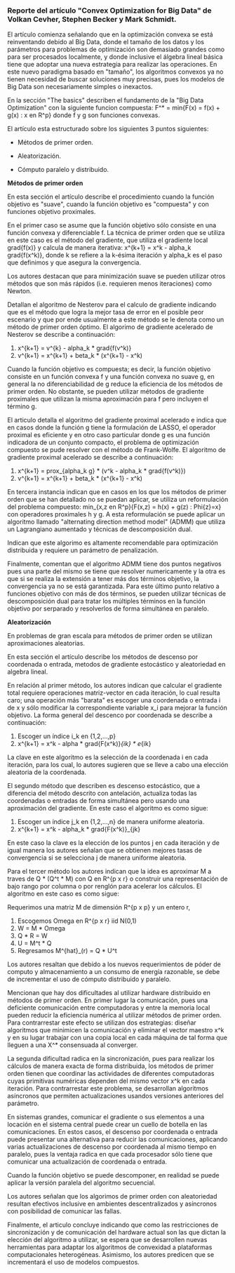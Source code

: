 ### Reporte del artículo "Convex Optimization for Big Data" de Volkan Cevher, Stephen Becker y Mark Schmidt.

El artículo comienza señalando que en la optimización convexa se está reinventando debido al Big Data, donde el tamaño de los datos y los parámetros para problemas de optimización son demasiado grandes como para ser procesados localmente, y donde inclusive el álgebra lineal básica tiene que adoptar una nueva estrategia para realizar las operaciones. En este nuevo paradigma basado en "tamaño", los algoritmos convexos ya no tienen necesidad de buscar soluciones muy precisas, pues los modelos de Big Data son necesariamente simples o inexactos.

En la sección "The basics" describen el fundamento de la "Big Data Optimization" con la siguiente funcion compuesta: F^* = min{F(x) = f(x) + g(x) : x en R^p} donde f y g son funciones convexas.

El artículo esta estructurado sobre los siguientes 3 puntos siguientes:

- Métodos de primer orden.

- Aleatorización.

- Cómputo paralelo y distribuido.

__Métodos de primer orden__

En esta sección el artículo describe el procedimiento cuando la función objetivo es "suave", cuando la función objetivo es "compuesta" y con funciones objetivo proximales.

En el primer caso se asume que la función objetivo sólo consiste en una función convexa y diferenciable f. La técnica de primer orden que se utiliza en este caso es el método del gradiente, que utiliza el gradiente local grad{f(x)} y calcula de manera iterativa: x^{k+1} = x^k - alpha_k grad{f(x^k)}, donde k se refiere a la k-ésima iteración y alpha_k es el paso que definimos y que asegura la convergencia. 

Los autores destacan que para minimización suave se pueden utilizar otros métodos que son más rápidos (i.e. requieren menos iteraciones) como Newton.

Detallan el algoritmo de Nesterov para el calculo de gradiente indicando que es el método que logra la mejor tasa de error en el posible peor escenario y que por ende usualmente a este método se le denota como un método de primer orden óptimo. El algorimo de gradiente acelerado de Nesterov se describe a continuación:

1. x^{k+1} = v^{k} - alpha_k * grad{f(v^k)}
2. v^{k+1} = x^{k+1} + beta_k * (x^{k+1} - x^k)

Cuando la función objetivo es compuesta; es decir, la función objetivo consiste en un función convexa f y una función convexa no suave g, en general la no diferenciabilidad de g reduce la eficiencia de los métodos de primer orden. No obstante, se pueden utilizar métodos de gradiente proximales que utilizan la misma aproximación para f pero incluyen el término g.

El articulo detalla el algoritmo del gradiente proximal acelerado e indica que en casos donde la función g tiene la formulación de LASSO, el operador proximal es eficiente y en otro caso particular donde g es una función indicadora de un conjunto compacto, el problema de optimización compuesto se pude resolver con el método de Frank-Wolfe. El algoritmo de gradiente proximal acelerado se describe a continuación:

1. x^{k+1} = prox_{alpha_k g} * (v^k - alpha_k * grad{f(v^k)})
2. v^{k+1} = x^{k+1} + beta_k * (x^{k+1} - x^k)

En tercera instancia indican que en casos en los que los métodos de primer orden que se han detallado no se puedan aplicar, se utiliza un reformulación del problema compuesto: min_{x,z en R^p}{F(x,z) = h(x) + g(z) : Phi{z}=x} con operadores proximales h y g. A esta reformulación se puede aplicar un algoritmo llamado "alternating direction method model" (ADMM) que utiliza un Lagrangiano aumentado y técnicas de descomposición dual.

Indican que este algorimo es altamente recomendable para optimización distribuida y requiere un parámetro de penalización.

Finalmente, comentan que el algoritmo ADMM tiene dos puntos negativos pues una parte del mismo se tiene que resolver numericamente y la otra es que si se realiza la extensión a tener más dos términos objetivo, la convergencia ya no se está garantizada. Para este último punto relativo a funciones objetivo con más de dos términos, se pueden utilizar técnicas de descomposición dual para tratar los múltiples términos en la función objetivo por serparado y resolverlos de forma simultánea en paralelo.

__Aleatorización__

En problemas de gran escala para métodos de primer orden se utilizan aproximaciones aleatorias.

En esta sección el artículo describe los métodos de descenso por coordenada o entrada, metodos de gradiente estocástico y aleatoriedad en algebra lineal.

En relación al primer método, los autores indican que calcular el gradiente total requiere operaciones matriz-vector en cada iteración, lo cual resulta caro; una operación más "barata" es escoger una coordenada o entrada i de x y sólo modificar la correspondiente variable x_i para mejorar la función objetivo. La forma general del descenco por coordenada se describe a continuación:

1. Escoger un índice i_k en {1,2,...,p} 
2. x^{k+1} = x^k - alpha * grad{F(x^k)}_{ik} * e_{ik}

La clave en este algoritmo es la selección de la coordenada i en cada iteración, para los cual, lo autores sugieren que se lleve a cabo una elección aleatoria de la coordenada.

El segundo método que describen es descenso estocástico, que a diferencia del método descrito con antelación, actualiza todas las coordenadas o entradas de forma simultánea pero usando una aproximación del gradiente. En este caso el algoritmo es como sigue:

1. Escoger un índice j_k en {1,2,...,n} de manera uniforme aleatoria.
2. x^{k+1} = x^k - alpha_k * grad{F(x^k)}_{jk}

En este caso la clave es la elección de los puntos j en cada iteración y de igual manera los autores señalan que se obtienen mejores tasas de convergencia si se selecciona j de manera uniforme aleatoria.

Para el tercer método los autores indican que la idea es aproximar M a traves de Q * (Q^t * M) con Q en R^{p x r} o construir una representación de bajo rango por columna o por renglón para acelerar los cálculos. El algoritmo en este caso es como sigue:

Requerimos una matriz M de dimensión R^{p x p} y un entero r,

1. Escogemos Omega en R^{p x r} iid N(0,1)
2. W = M * Omega
3. Q * R = W
4. U = M^t * Q
5. Regresamos M^{hat}_(r) = Q * U^t

Los autores resaltan que debido a los nuevos requerimientos de póder de computo y almacenamiento a un consumo de energía razonable, se debe de incrementar el uso de cómputo distribuido y paralelo.

Mencionan que hay dos dificultades al utilizar hardware distribuido en métodos de primer orden. En primer lugar la comunicación, pues una deficiente comunicación entre computadoras y entre la memoria local pueden reducir la eficiencia numérica al utilizar métodos de primer orden. Para contrarrestar este efecto se utilizan dos estrategias: diseñar algoritmos que minimicen la comunicación y eliminar el vector maestro x^k y en su lugar trabajar con una copia local en cada máquina de tal forma que lleguen a una X^* consensuada al converger.

La segunda dificultad radica en la sincronización, pues para realizar los cálculos de manera exacta de forma distribuida, los métodos de primer orden tienen que coordinar las actividades de diferentes computadoras cuyas primitivas numéricas dependen del mismo vector x^k en cada iteración. Para contrarrestar este problema, se desarrollan algoritmos asíncronos que permiten actualizaciones usandos versiones anteriores del parámetro.

En sistemas grandes, comunicar el gradiente o sus elementos a una locación en el sistema central puede crear un cuello de botella en las comunicaciones. En estos casos, el descenso por coordenada o entrada puede presentar una alternativa para reducir las comunicaciones, aplicando varias actualizaciones de descenso por coordenada al mismo tiempo en paralelo, pues la ventaja radica en que cada procesador sólo tiene que comunicar una actualización de coordenada o entrada.

Cuando la función objetivo se puede descomponer, en realidad se puede aplicar la versión paralela del algoritmo secuencial.

Los autores señalan que los algorimos de primer orden con aleatoriedad resultan efectivos inclusive en ambientes descentralizados y asíncronos con posibilidad de comunicar las fallas.

Finalmente, el articulo concluye indicando que como las restricciones de sincronización y de comunicación del hardware actual son las que dictan la elección del algoritmo a utilizar, se espera que se desarrollen nuevas herramientas para adaptar los algoritmos de convexidad a plataformas computacionales heterogéneas. Asimismo, los autores predicen que se incrementará el uso de modelos compuestos.

















